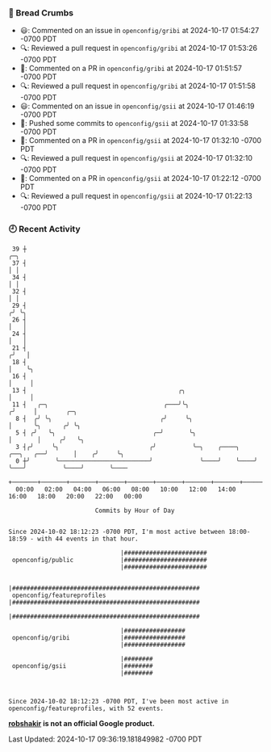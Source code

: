 ### 🍞 Bread Crumbs

 * 😃: Commented on an issue in `openconfig/gribi` at 2024-10-17 01:54:27 -0700 PDT
 * 🔍: Reviewed a pull request in  `openconfig/gribi` at 2024-10-17 01:53:26 -0700 PDT
 * 💬: Commented on a PR in  `openconfig/gribi` at 2024-10-17 01:51:57 -0700 PDT
 * 🔍: Reviewed a pull request in  `openconfig/gribi` at 2024-10-17 01:51:58 -0700 PDT
 * 😃: Commented on an issue in `openconfig/gsii` at 2024-10-17 01:46:19 -0700 PDT
 * 🚢: Pushed some commits to `openconfig/gsii` at 2024-10-17 01:33:58 -0700 PDT
 * 💬: Commented on a PR in  `openconfig/gsii` at 2024-10-17 01:32:10 -0700 PDT
 * 🔍: Reviewed a pull request in  `openconfig/gsii` at 2024-10-17 01:32:10 -0700 PDT
 * 💬: Commented on a PR in  `openconfig/gsii` at 2024-10-17 01:22:12 -0700 PDT
 * 🔍: Reviewed a pull request in  `openconfig/gsii` at 2024-10-17 01:22:13 -0700 PDT

### 🕘 Recent Activity
```
 39 ┼                                                                            ╭─╮
 37 ┤                                                                            │ │
 34 ┤                                                                            │ │
 32 ┤                                                                            │ │
 29 ┤                                                                           ╭╯ ╰╮
 26 ┤                                                                           │   │
 24 ┤                                                                           │   │
 21 ┤                                                                          ╭╯   │
 18 ┤                                                                          │    ╰╮
 16 ┤                                                                          │     │
 13 ┤                                          ╭╮                              │     │
 11 ┤   ╭─╮                                ╭───╯╰╮                            ╭╯     │        ╭─╮
  8 ┤  ╭╯ ╰╮                              ╭╯     ╰╮                           │      ╰╮      ╭╯ ╰╮
  5 ┤ ╭╯   ╰╮                           ╭─╯       ╰╮                          │       │     ╭╯   ╰╮
  3 ┤╭╯     ╰╮                         ╭╯          ╰─╮    ╭────╮    ╭──╮   ╭──╯       │    ╭╯     ╰╮
  0 ┼╯       ╰─────────────────────────╯             ╰────╯    ╰────╯  ╰───╯          ╰────╯       ╰────
    +───────+───────+───────+───────+───────+───────+───────+───────+───────+───────+───────+───────+────
  00:00   02:00   04:00   06:00   08:00   10:00   12:00   14:00   16:00   18:00   20:00   22:00   00:00   

						Commits by Hour of Day


Since 2024-10-02 18:12:23 -0700 PDT, I'm most active between 18:00-18:59 - with 44 events in that hour.

```



```
                               |#######################
 openconfig/public             |#######################
                               |#######################

                               |####################################################
 openconfig/featureprofiles    |####################################################
                               |####################################################

                               |#################
 openconfig/gribi              |#################
                               |#################

                               |########
 openconfig/gsii               |########
                               |########



Since 2024-10-02 18:12:23 -0700 PDT, I've been most active in openconfig/featureprofiles, with 52 events.

```
**[robshakir](mailto:robjs@google.com) is not an official Google product.**  


Last Updated: 2024-10-17 09:36:19.181849982 -0700 PDT
